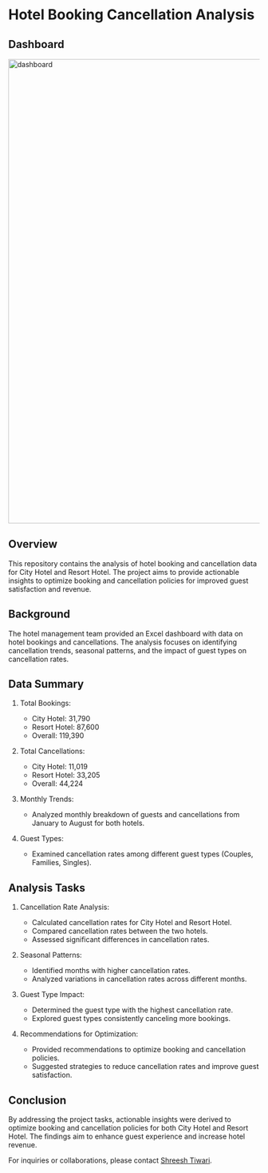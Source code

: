 # Hotel Booking Cancellation Analysis

## Dashboard
<img width="929" alt="dashboard" src="https://github.com/workwithshreesh/Excel-DataAnalyst-Projects/assets/117170243/2ef133af-df10-4e98-94d2-2fbdc2a437a9">



## Overview
This repository contains the analysis of hotel booking and cancellation data for City Hotel and Resort Hotel. The project aims to provide actionable insights to optimize booking and cancellation policies for improved guest satisfaction and revenue.

## Background
The hotel management team provided an Excel dashboard with data on hotel bookings and cancellations. The analysis focuses on identifying cancellation trends, seasonal patterns, and the impact of guest types on cancellation rates.

## Data Summary
1. Total Bookings:
   - City Hotel: 31,790
   - Resort Hotel: 87,600
   - Overall: 119,390

2. Total Cancellations:
   - City Hotel: 11,019
   - Resort Hotel: 33,205
   - Overall: 44,224

3. Monthly Trends:
   - Analyzed monthly breakdown of guests and cancellations from January to August for both hotels.

4. Guest Types:
   - Examined cancellation rates among different guest types (Couples, Families, Singles).

## Analysis Tasks
1. Cancellation Rate Analysis:
   - Calculated cancellation rates for City Hotel and Resort Hotel.
   - Compared cancellation rates between the two hotels.
   - Assessed significant differences in cancellation rates.

2. Seasonal Patterns:
   - Identified months with higher cancellation rates.
   - Analyzed variations in cancellation rates across different months.

3. Guest Type Impact:
   - Determined the guest type with the highest cancellation rate.
   - Explored guest types consistently canceling more bookings.

4. Recommendations for Optimization:
   - Provided recommendations to optimize booking and cancellation policies.
   - Suggested strategies to reduce cancellation rates and improve guest satisfaction.

## Conclusion
By addressing the project tasks, actionable insights were derived to optimize booking and cancellation policies for both City Hotel and Resort Hotel. The findings aim to enhance guest experience and increase hotel revenue.

For inquiries or collaborations, please contact [Shreesh Tiwari](mailto:shreesht366@gmail.com).

